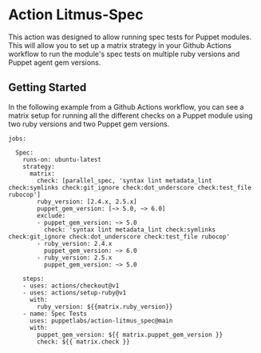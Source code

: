 # Action Litmus-Spec

This action was designed to allow running spec tests for Puppet modules. This will allow you to set up a matrix strategy in your Github Actions workflow to run the module's spec tests on multiple ruby versions and Puppet agent gem versions.

## Getting Started

In the following example from a Github Actions workflow, you can see a matrix setup for running all the different checks on a Puppet module using two ruby versions and two Puppet gem versions.

    jobs:
    
      Spec:
        runs-on: ubuntu-latest
        strategy:
          matrix:
            check: [parallel_spec, 'syntax lint metadata_lint check:symlinks check:git_ignore check:dot_underscore check:test_file rubocop']
            ruby_version: [2.4.x, 2.5.x]
            puppet_gem_version: [~> 5.0, ~> 6.0]
            exclude:
            - puppet_gem_version: ~> 5.0
              check: 'syntax lint metadata_lint check:symlinks check:git_ignore check:dot_underscore check:test_file rubocop'
            - ruby_version: 2.4.x
              puppet_gem_version: ~> 6.0
            - ruby_version: 2.5.x
              puppet_gem_version: ~> 5.0
    
        steps:
        - uses: actions/checkout@v1
        - uses: actions/setup-ruby@v1
          with:
            ruby_version: ${{matrix.ruby_version}}
        - name: Spec Tests
          uses: puppetlabs/action-litmus_spec@main
          with:
            puppet_gem_version: ${{ matrix.puppet_gem_version }}
            check: ${{ matrix.check }}
